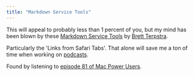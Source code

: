 ```yaml
---
title: "Markdown Service Tools"
---
```

<p>This will appeal to probably less than 1 percent of you, but my mind has been blown by these <a href="https://brettterpstra.com/project/markdown-service-tools/">Markdown Service Tools</a> by <a href="https://brettterpstra.com">Brett Terpstra</a>.</p>
<p>Particularly the 'Links from Safari Tabs'. That alone will save me a ton of time when working on <a href="https://ssktn.com">podcasts</a>.</p>
<p>Found by listening to <a href="https://5by5.tv/mpu/81">episode 81 of Mac Power Users</a>.</p>

